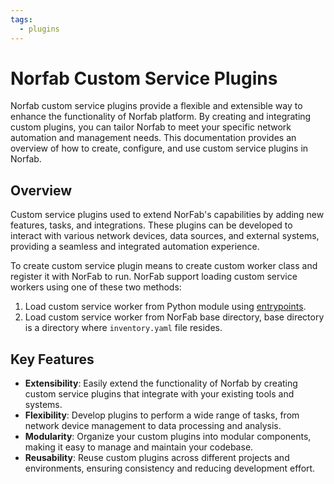 ```yaml
---
tags:
  - plugins
---
```


# Norfab Custom Service Plugins

Norfab custom service plugins provide a flexible and extensible way to enhance the functionality of Norfab platform. By creating and integrating custom plugins, you can tailor Norfab to meet your specific network automation and management needs. This documentation provides an overview of how to create, configure, and use custom service plugins in Norfab.

## Overview

Custom service plugins used to extend NorFab's capabilities by adding new features, tasks, and integrations. These plugins can be developed to interact with various network devices, data sources, and external systems, providing a seamless and integrated automation experience.

To create custom service plugin means to create custom worker class and register it with NorFab to run. NorFab support loading custom service workers using one of these two methods:

1. Load custom service worker from Python module using [entrypoints](https://packaging.python.org/en/latest/specifications/entry-points/).
2. Load custom service worker from NorFab base directory, base directory is a directory where `inventory.yaml` file resides.

## Key Features

- **Extensibility**: Easily extend the functionality of Norfab by creating custom service plugins that integrate with your existing tools and systems.
- **Flexibility**: Develop plugins to perform a wide range of tasks, from network device management to data processing and analysis.
- **Modularity**: Organize your custom plugins into modular components, making it easy to manage and maintain your codebase.
- **Reusability**: Reuse custom plugins across different projects and environments, ensuring consistency and reducing development effort.
